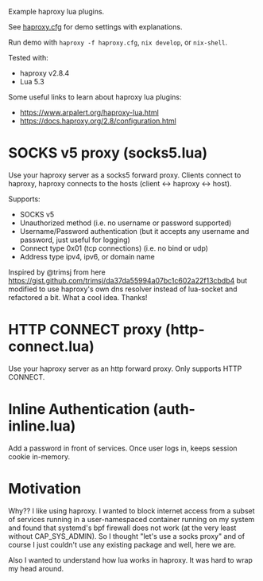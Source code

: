 Example haproxy lua plugins.

See [haproxy.cfg](haproxy.cfg) for demo settings with explanations.

Run demo with `haproxy -f haproxy.cfg`, `nix develop`, or `nix-shell`.

Tested with:
- haproxy v2.8.4
- Lua 5.3

Some useful links to learn about haproxy lua plugins:
- https://www.arpalert.org/haproxy-lua.html
- https://docs.haproxy.org/2.8/configuration.html

# SOCKS v5 proxy (socks5.lua)

Use your haproxy server as a socks5 forward proxy. Clients connect to haproxy,
haproxy connects to the hosts (client <-> haproxy <-> host).

Supports:
- SOCKS v5
- Unauthorized method (i.e. no username or password supported)
- Username/Password authentication (but it accepts any username and password, just useful for logging)
- Connect type 0x01 (tcp connections) (i.e. no bind or udp)
- Address type ipv4, ipv6, or domain name

Inspired by @trimsj from here
https://gist.github.com/trimsj/da37da55994a07bc1c602a22f13cbdb4 but modified to
use haproxy's own dns resolver instead of lua-socket and refactored a bit. What
a cool idea. Thanks!

# HTTP CONNECT proxy (http-connect.lua)

Use your haproxy server as an http forward proxy. Only supports HTTP CONNECT.

# Inline Authentication (auth-inline.lua)

Add a password in front of services. Once user logs in, keeps session cookie
in-memory.

# Motivation

Why?? I like using haproxy. I wanted to block internet access from a subset of
services running in a user-namespaced container running on my system and found
that systemd's bpf firewall does not work (at the very least without
CAP_SYS_ADMIN). So I thought "let's use a socks proxy" and of course I just
couldn't use any existing package and well, here we are.

Also I wanted to understand how lua works in haproxy. It was hard to wrap my
head around.
